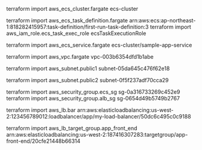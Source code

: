 terraform import aws_ecs_cluster.fargate ecs-cluster

terraform import aws_ecs_task_definition.fargate arn:aws:ecs:ap-northeast-1:818282415957:task-definition/first-run-task-definition:3
terraform import aws_iam_role.ecs_task_exec_role ecsTaskExecutionRole

terraform import aws_ecs_service.fargate ecs-cluster/sample-app-service

terraform import aws_vpc.fargate vpc-003b6354dfd1b1abe

terraform import aws_subnet.public1 subnet-05da645c476f62e18

terraform import aws_subnet.public2 subnet-0f5f237adf70cca29

terraform import aws_security_group.ecs_sg sg-0a316733269c452e9
terraform import aws_security_group.alb_sg sg-0654d49b5749b2767

terraform import aws_lb.bar arn:aws:elasticloadbalancing:us-west-2:123456789012:loadbalancer/app/my-load-balancer/50dc6c495c0c9188

terraform import aws_lb_target_group.app_front_end arn:aws:elasticloadbalancing:us-west-2:187416307283:targetgroup/app-front-end/20cfe21448b66314
